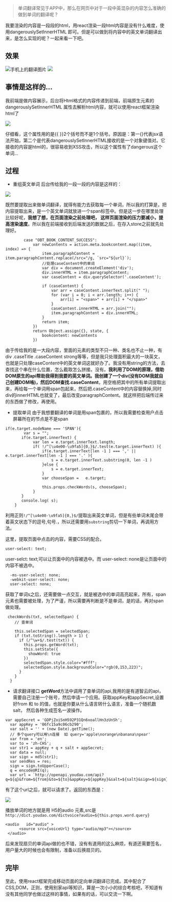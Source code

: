 >单词翻译常见于APP中，那么在网页中对于一段中英混杂的内容怎么准确的做到单词的翻译呢？

我要渲染的内容是一段段的html，用react渲染一段html内容是没有什么难度，使用dangerouslySetInnerHTML 即可。但是可以做到将内容中的英文单词翻译出来，是怎么实现的呢？一起来看一下吧。
## 效果


![手机上的翻译图片](C:\artical-imgs\react移动端翻译\fanyi.jpg)
![](C:/artical-imgs/react移动端翻译/fanyi.jpg)


## 事情是这样的...
我前端是做内容展示，后台将Html格式的内容传递到前端，前端原生元素的dangerouslySetInnerHTML 属性去解析html内容，就可以使用react框架渲染html了


![](C:/artical-imgs/react移动端翻译/dangerourslySetInnerHTML.png)

仔细看，这个属性用的是{{  }}2个括号而不是1个括号。原因是：第一{}代表jsx语法开始，第二个是代表dangerouslySetInnerHTML接收的是一个对象键值对。它接收的内容是html的，很容易收到XSS攻击，所以这个属性有了dangerous这个单词...

## 过程

- 重组英文单词
后台传给我的一段一段的内容是这样的：


![](C:/artical-imgs/react移动端翻译/后台返回一段内容.png)

既然要提取出来做单词翻译，就得有能力去获取每一个单词，所以我的打算是，把内容提取出来，是一个英文单词就放进一个span标签中。但是这一步在哪里处理比较好呢，**我想了想，在页面渲染之前处理吧， 这样页面渲染的压力要减小，提高渲染速度**。所以我在前端接收到后端发送的数据之后，在存入store之前就先处理好。

```
        case "OBT_BOOK_CONTENT_SUCCESS":
            var newContents = action.meta.bookcontent.map((item, index) => {
                item.paragraphContent = item.paragraphContent.replace(/src="/g, `src="${url}`);
                //处理caseContent中的单词
                var div = document.createElement('div');
                div.innerHTML = item.paragraphContent;
                var caseContent = div.querySelector('.caseContent');

                if (caseContent) {
                    var arr = caseContent.innerText.split(" ");
                    for (var i = 0; i < arr.length; i++) {
                        arr[i] = "<span>" + arr[i] + "</span>"
                    }
                    caseContent.innerHTML = arr.join("");
                    item.paragraphContent = div.innerHTML;
                }
                return item;
            })
            return Object.assign({}, state, {
                bookcontent: newContents
            })
```

由于传给我的是一大段内容，里面的元素的类型不只一种、类名也不止一种，有div .caseTitle .caseContent strong等等，但是我只处理面积最大的一块英文，也就是只处理caseContent中的英文单词这就好办了。我没有用string的方法，去查找这个串在什么位置，怎么截取怎么拼接。没有。**我利用了DOM的原理，借助DOM原生的api帮助我得到我要的英文单词。我创建了一个div(没有DOM我就自己创建DOM咯)，然后DOM查找.caseContent**，用空格把其中的所有单词提取出来，再给每一个单词用span包起来，然后把.caseContent中的内容替换掉,同时div的innerHTML也就变了，最后改变paragraphContent。就这样把后端传过来的东西做了修改，再使用。

 - 提取单词
   由于我想要翻译的单词是用span包裹的，所以我需要检查用户点击屏幕所在的节点是不是span

```
if(e.target.nodeName === 'SPAN'){
        var s = "";
       if(e.target.innerText) {
            var len = e.target.innerText.length;
            if( !/^[\u4e00-\u9fa5]{0,}$/.test(e.target.innerText) ){
                if(e.target.innerText[len -1 ] === ',' || e.target.innerText[len -1 ] === '.' ){
                    s = e.target.innerText.substring(0, len -1 )
                }else {
                    s = e.target.innerText;
                }
                var chooseSpan =   e.target;
               
                this.props.checkWords(s, chooseSpan);
            }
       }
       console.log( s);
    }
```

利用正则`!/^[\u4e00-\u9fa5]{0,}$/`提取出来英文单词，但是有些单词末尾会带着英文状态下的逗号,句号.，所以还需要用`substring`剪切一下单词，再调用方法。

这里，提取页面中点击的内容，需要CSS的配合。

```
user-select: text;
```
user-selct: text;可以让页面中的内容被选中。而 user-select: none是让页面中的内容不被选中。

```-moz-user-select: none;
  -ms-user-select: none;
  -webkit-user-select: none;
  user-select: none;
```
获取了单词s之后，还需要做一点交互，就是被选中的单词高亮起来，所有，span元素也需要被处理，为了严谨，所以需要再判断是不是单词，是的话，再对span 做处理。

```
 checkWords(txt, selectedSpan) {
    // 查单词
   
    this.selectedSpan = selectedSpan;
    if (txt.toString().length > 1) {
      if (/^\w+$/.test(txt)) {
        this.props.getWord(txt);
        this.setState({
          showWord: true
        })
        selectedSpan.style.color="#fff";
        selectedSpan.style.backgroundColor="rgb(0,153,223)";
      }
    }
  }
```
 - 请求翻译接口
**getWord**方法中调用了查单词的api,我用的是有道智云的api，需要自己注册一个账号，然后申请一个应用。获取appKey和appSecret,设置好from 和 to 的值，也就是你要从什么语言转什么语言，准备一个随机数salt， 然后各种生成签名一波操作。

```
var appSecret = 'GOPjZoiSnH592P31Qn6xoallHn3zUnSh';
  var appKey = '06fc15a9c06cb290';
  var salt = '' + (new Date).getTime();
  // 多个query可以用\n连接  如 query='apple\norange\nbanana\npear'
  var from = 'en';
  var to = 'zh-CHS';
  var str1 = appKey + q + salt + appSecret;
  var data = null;
  var sign = md5(str1);
  var sendRes = res;
  sign = sign.toUpperCase();
  q = encodeURI(q);
  var url = `http://openapi.youdao.com/api?q=${q}&from=${from}&to=${to}&appKey=${appKey}&salt=${salt}&sign=${sign}`
```

有了这个url之后，就可以请求了。返回的东西是：


![](C:/artical-imgs/react移动端翻译/单词api返回内容.png)

播放单词的地方就是用 H5的audio 元素,src是 
`http://dict.youdao.com/dictvoice?audio=${this.props.word.query}`

```
<audio   id="audio" >
      <source src={voiceUrl} type="audio/mp3"></source>
 </audio>
 ```
后来发现扇贝的单词api做的也不错，没有有道用的这么麻烦，有道还需要签名，用户量大的时候也会有限制，准备以后换扇贝的。
## 完毕
至此，使用react框架完成移动页面的定向单词翻译已完成。其中配合了CSS,DOM，正则，使用别家api等知识，算是一次小小的综合考核吧，不知道有没有其他同学也做过这样的事情，如果有的话，可以交流一下啊。


